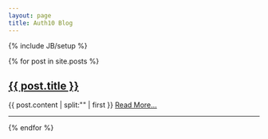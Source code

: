 ```yaml
---
layout: page
title: Auth10 Blog
---
```

{% include JB/setup %}


<div class="posts">
  {% for post in site.posts %}
  	<h2><a href="{{ post.url }}">{{ post.title }}</a></h2>
    {{ post.content | split:"<!-- end preview -->" | first }}
    <a href="{{ post.url }}" class="readmore">Read More...</a>
    <hr/>
  {% endfor %}
</div>
